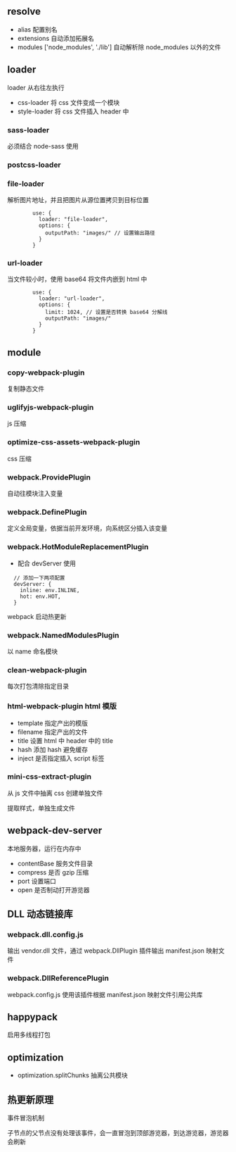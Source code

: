 ## resolve

- alias 配置别名
- extensions 自动添加拓展名
- modules ['node_modules', './lib'] 自动解析除 node_modules 以外的文件

## loader

loader 从右往左执行

- css-loader 将 css 文件变成一个模块
- style-loader 将 css 文件插入 header 中

### sass-loader

必须结合 node-sass 使用

### postcss-loader

### file-loader

解析图片地址，并且把图片从源位置拷贝到目标位置

```
        use: {
          loader: "file-loader",
          options: {
            outputPath: "images/" // 设置输出路径
          }
        }
```

### url-loader

当文件较小时，使用 base64 将文件内嵌到 html 中

```
        use: {
          loader: "url-loader",
          options: {
            limit: 1024, // 设置是否转换 base64 分解线
            outputPath: "images/"
          }
        }
```

## module

### copy-webpack-plugin

复制静态文件

### uglifyjs-webpack-plugin

js 压缩

### optimize-css-assets-webpack-plugin

css 压缩

### webpack.ProvidePlugin

自动往模块注入变量

### webpack.DefinePlugin

定义全局变量，依据当前开发环境，向系统区分插入该变量

### webpack.HotModuleReplacementPlugin

- 配合 devServer 使用

```
  // 添加一下两项配置
  devServer: {
    inline: env.INLINE,
    hot: env.HOT,
  }
```

webpack 启动热更新

### webpack.NamedModulesPlugin

以 name 命名模块

### clean-webpack-plugin

每次打包清除指定目录

### html-webpack-plugin html 模版

- template 指定产出的模版
- filename 指定产出的文件
- title 设置 html 中 header 中的 title
- hash 添加 hash 避免缓存
- inject 是否指定插入 script 标签

### mini-css-extract-plugin

从 js 文件中抽离 css 创建单独文件

提取样式，单独生成文件

## webpack-dev-server

本地服务器，运行在内存中

- contentBase 服务文件目录
- compress 是否 gzip 压缩
- port 设置端口
- open 是否制动打开游览器

## DLL 动态链接库

### webpack.dll.config.js

输出 vendor.dll 文件，通过 webpack.DllPlugin 插件输出 manifest.json 映射文件

### webpack.DllReferencePlugin

webpack.config.js 使用该插件根据 manifest.json 映射文件引用公共库

## happypack

启用多线程打包

## optimization

- optimization.splitChunks 抽离公共模块

## 热更新原理

事件冒泡机制

子节点的父节点没有处理该事件，会一直冒泡到顶部游览器，到达游览器，游览器会刷新
